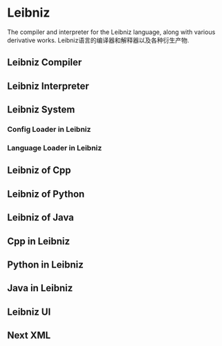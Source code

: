 # Leibniz
The compiler and interpreter for the Leibniz language, along with various derivative works.   Leibniz语言的编译器和解释器以及各种衍生产物.
## Leibniz Compiler
## Leibniz Interpreter
## Leibniz System
### Config Loader in Leibniz
### Language Loader in Leibniz
## Leibniz of Cpp
## Leibniz of Python
## Leibniz of Java
## Cpp in Leibniz
## Python in Leibniz
## Java in Leibniz
## Leibniz UI
## Next XML
